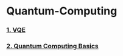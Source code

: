 # Quantum-Computing

### [1. VQE](https://github.com/bzkarimi/Quantum-Computing/tree/main/VQE)

### [2. Quantum Computing Basics](https://github.com/bzkarimi/Quantum-Computing/tree/main/basics)
